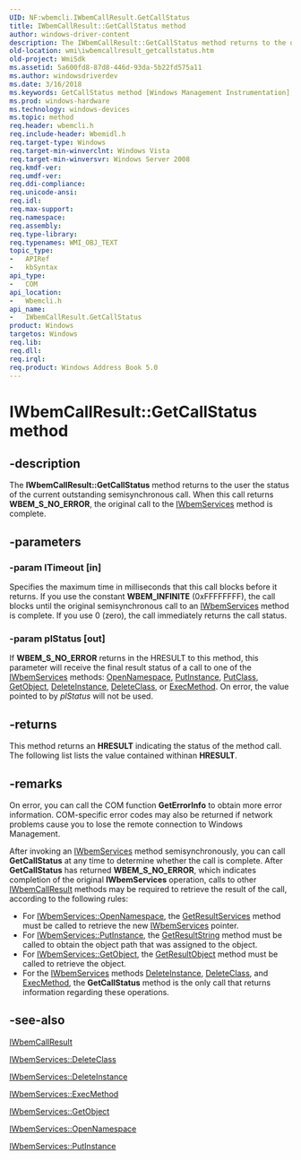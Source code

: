 ```yaml
---
UID: NF:wbemcli.IWbemCallResult.GetCallStatus
title: IWbemCallResult::GetCallStatus method
author: windows-driver-content
description: The IWbemCallResult::GetCallStatus method returns to the user the status of the current outstanding semisynchronous call. When this call returns WBEM_S_NO_ERROR, the original call to the IWbemServices method is complete.
old-location: wmi\iwbemcallresult_getcallstatus.htm
old-project: WmiSdk
ms.assetid: 5a600fd8-87d8-446d-93da-5b22fd575a11
ms.author: windowsdriverdev
ms.date: 3/16/2018
ms.keywords: GetCallStatus method [Windows Management Instrumentation], GetCallStatus method [Windows Management Instrumentation], IWbemCallResult interface, GetCallStatus,IWbemCallResult.GetCallStatus, IWbemCallResult, IWbemCallResult interface [Windows Management Instrumentation], GetCallStatus method, IWbemCallResult::GetCallStatus, _hmm_iwbemcallresult_getcallstatus, wbemcli/IWbemCallResult::GetCallStatus, wmi.iwbemcallresult_getcallstatus
ms.prod: windows-hardware
ms.technology: windows-devices
ms.topic: method
req.header: wbemcli.h
req.include-header: Wbemidl.h
req.target-type: Windows
req.target-min-winverclnt: Windows Vista
req.target-min-winversvr: Windows Server 2008
req.kmdf-ver: 
req.umdf-ver: 
req.ddi-compliance: 
req.unicode-ansi: 
req.idl: 
req.max-support: 
req.namespace: 
req.assembly: 
req.type-library: 
req.typenames: WMI_OBJ_TEXT
topic_type:
-	APIRef
-	kbSyntax
api_type:
-	COM
api_location:
-	Wbemcli.h
api_name:
-	IWbemCallResult.GetCallStatus
product: Windows
targetos: Windows
req.lib: 
req.dll: 
req.irql: 
req.product: Windows Address Book 5.0
---
```


# IWbemCallResult::GetCallStatus method


## -description


The 
<b>IWbemCallResult::GetCallStatus</b> method returns to the user the status of the current outstanding semisynchronous call. When this call returns <b>WBEM_S_NO_ERROR</b>, the original call to the 
<a href="https://msdn.microsoft.com/58e2ecca-7d1f-4831-93fc-f946f8ada2c0">IWbemServices</a> method is complete.


## -parameters




### -param lTimeout [in]

Specifies the maximum time in milliseconds that this call blocks before it returns. If you use the constant <b>WBEM_INFINITE</b> (0xFFFFFFFF), the call blocks until the original semisynchronous call to an 
<a href="https://msdn.microsoft.com/58e2ecca-7d1f-4831-93fc-f946f8ada2c0">IWbemServices</a> method is complete. If you use 0 (zero), the call immediately returns the call status.


### -param plStatus [out]

If <b>WBEM_S_NO_ERROR</b> returns in the HRESULT to this method, this parameter will receive the final result status of a call to one of the 
<a href="https://msdn.microsoft.com/58e2ecca-7d1f-4831-93fc-f946f8ada2c0">IWbemServices</a> methods: 
<a href="https://msdn.microsoft.com/09ff9078-3d97-432b-8626-62f12b5e3ef4">OpenNamespace</a>, 
<a href="https://msdn.microsoft.com/1e07b328-40f7-4e14-bf53-9a5cebfc23f6">PutInstance</a>, 
<a href="https://msdn.microsoft.com/fcb8694e-6bf1-426d-bc1d-18cf9925f1e0">PutClass</a>, 
<a href="https://msdn.microsoft.com/68150273-c4ec-46f1-a3e6-d7169824b69d">GetObject</a>, 
<a href="https://msdn.microsoft.com/f6dfeb1d-1730-4df4-adf7-f27dd9edc54d">DeleteInstance</a>, 
<a href="https://msdn.microsoft.com/1266d93a-776c-481d-b343-826a5c808d24">DeleteClass</a>, or 
<a href="https://msdn.microsoft.com/9acba1aa-bcca-416a-863c-704d2e72df07">ExecMethod</a>. On error, the value pointed to by <i>plStatus</i> will not be used.


## -returns



This method returns an <b>HRESULT</b> indicating the status of the method call. The following list lists the value contained withinan <b>HRESULT</b>.




## -remarks



On error, you can call the COM function <b>GetErrorInfo</b> to obtain more error information. COM-specific error codes may also be returned if network problems cause you to lose the remote connection to Windows Management.

After invoking an 
<a href="https://msdn.microsoft.com/58e2ecca-7d1f-4831-93fc-f946f8ada2c0">IWbemServices</a> method semisynchronously, you can call 
<b>GetCallStatus</b> at any time to determine whether the call is complete. After 
<b>GetCallStatus</b> has returned <b>WBEM_S_NO_ERROR</b>, which indicates completion of the original 
<b>IWbemServices</b> operation, calls to other 
<a href="https://msdn.microsoft.com/f0aa0233-3b9b-4757-bfdc-26d9fd556ce9">IWbemCallResult</a> methods may be required to retrieve the result of the call, according to the following rules:

<ul>
<li>For 
<a href="https://msdn.microsoft.com/09ff9078-3d97-432b-8626-62f12b5e3ef4">IWbemServices::OpenNamespace</a>, the 
<a href="https://msdn.microsoft.com/64a4fc4c-f479-4b03-847c-041508e55532">GetResultServices</a> method must be called to retrieve the new 
<a href="https://msdn.microsoft.com/58e2ecca-7d1f-4831-93fc-f946f8ada2c0">IWbemServices</a> pointer.</li>
<li>For 
<a href="https://msdn.microsoft.com/1e07b328-40f7-4e14-bf53-9a5cebfc23f6">IWbemServices::PutInstance</a>, the 
<a href="https://msdn.microsoft.com/7a022519-c112-42d4-b777-c3828439f7dd">GetResultString</a> method must be called to obtain the object path that was assigned to the object.</li>
<li>For 
<a href="https://msdn.microsoft.com/68150273-c4ec-46f1-a3e6-d7169824b69d">IWbemServices::GetObject</a>, the 
<a href="https://msdn.microsoft.com/06603f26-587f-4aff-8ae3-7f77f9b266f5">GetResultObject</a> method must be called to retrieve the object.</li>
<li>For the 
<a href="https://msdn.microsoft.com/58e2ecca-7d1f-4831-93fc-f946f8ada2c0">IWbemServices</a> methods 
<a href="https://msdn.microsoft.com/f6dfeb1d-1730-4df4-adf7-f27dd9edc54d">DeleteInstance</a>, 
<a href="https://msdn.microsoft.com/1266d93a-776c-481d-b343-826a5c808d24">DeleteClass</a>, and 
<a href="https://msdn.microsoft.com/9acba1aa-bcca-416a-863c-704d2e72df07">ExecMethod</a>, the 
<b>GetCallStatus</b> method is the only call that returns information regarding these operations.</li>
</ul>



## -see-also




<a href="https://msdn.microsoft.com/f0aa0233-3b9b-4757-bfdc-26d9fd556ce9">IWbemCallResult</a>



<a href="https://msdn.microsoft.com/1266d93a-776c-481d-b343-826a5c808d24">IWbemServices::DeleteClass</a>



<a href="https://msdn.microsoft.com/f6dfeb1d-1730-4df4-adf7-f27dd9edc54d">IWbemServices::DeleteInstance</a>



<a href="https://msdn.microsoft.com/9acba1aa-bcca-416a-863c-704d2e72df07">IWbemServices::ExecMethod</a>



<a href="https://msdn.microsoft.com/68150273-c4ec-46f1-a3e6-d7169824b69d">IWbemServices::GetObject</a>



<a href="https://msdn.microsoft.com/09ff9078-3d97-432b-8626-62f12b5e3ef4">IWbemServices::OpenNamespace</a>



<a href="https://msdn.microsoft.com/1e07b328-40f7-4e14-bf53-9a5cebfc23f6">IWbemServices::PutInstance</a>
 

 

